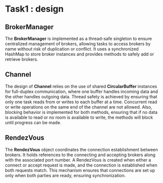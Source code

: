 # Task1 : design

## BrokerManager

The **BrokerManager** is implemented as a thread-safe singleton to ensure centralized management of brokers, allowing tasks to access brokers by name without risk of duplication or conflict. It uses a synchronized HashMap to store broker instances and provides methods to safely add or retrieve brokers.

## Channel

The design of **Channel** relies on the use of shared **CircularBuffer** instances for full-duplex communication, where one buffer handles incoming data and the other handles outgoing data. Thread safety is achieved by ensuring that only one task reads from or writes to each buffer at a time. Concurrent read or write operations on the same end of the channel are not allowed. Also, blocking behavior is implemented for both methods, ensuring that if no data is available to read or no room is available to write, the methods will block until progress can be made.

## RendezVous
The **RendezVous** object coordinates the connection establishment between brokers. It holds references to the connecting and accepting brokers along with the associated port number. A RendezVous is created when either a connect or accept request is made, and the connection is established when both requests match. This mechanism ensures that connections are set up only when both parties are ready, ensuring synchronization.
